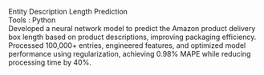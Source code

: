 Entity Description Length Prediction                   
Tools : Python                                                                             
Developed a neural network model to predict the Amazon product delivery box length based on product descriptions, 
improving packaging efficiency. Processed 100,000+ entries, engineered features, and optimized model performance using regularization, achieving 0.98% 
MAPE while reducing processing time by 40%. 

